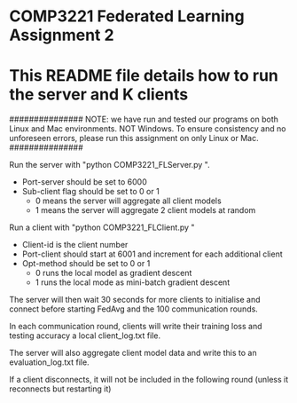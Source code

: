 # COMP3221 Federated Learning Assignment 2
# This README file details how to run the server and K clients

###############
NOTE: we have run and tested our programs on both Linux and Mac environments. NOT Windows. To ensure consistency and no unforeseen errors, please run this assignment on only Linux or Mac.
###############

Run the server with "python COMP3221_FLServer.py <Port-server> <Sub-client>".
 - Port-server should be set to 6000
 - Sub-client flag should be set to 0 or 1
   - 0 means the server will aggregate all client models
   - 1 means the server will aggregate 2 client models at random

Run a client with "python COMP3221_FLClient.py <Client-id> <Port-client> <Opt-method>"
 - Client-id is the client number
 - Port-client should start at 6001 and increment for each additional client
 - Opt-method should be set to 0 or 1
   - 0 runs the local model as gradient descent
   - 1 runs the local mode as mini-batch gradient descent
   
The server will then wait 30 seconds for more clients to initialise and connect before starting FedAvg and the 100 communication rounds.

In each communication round, clients will write their training loss and testing accuracy a local client<id>_log.txt file.

The server will also aggregate client model data and write this to an evaluation_log.txt file.

If a client disconnects, it will not be included in the following round (unless it reconnects but restarting it)
